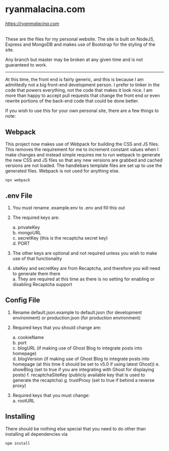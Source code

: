 # ryanmalacina.com

###### https://ryanmalacina.com

These are the files for my personal website. The site is built on NodeJS, Express and MongoDB and makes use of
Bootstrap for the styling of the site.

Any branch but master may be broken at any given time and is not guaranteed to work.

---

At this time, the front end is fairly generic, and this is because I am admittedly not a big front-end development person. I prefer to tinker in the code that powers everything, not the code that makes it look nice. I am more than happy to accept pull requests that change the front end or even rewrite portions of the back-end code that could be done better.

If you wish to use this for your own personal site, there are a few things to note:

## Webpack

This project now makes use of Webpack for building the CSS and JS files. This removes the requirement for me to increment constant values when I make changes and instead simple requires me to run webpack to generate the new CSS and JS files so that any new versions are grabbed and cached versions are not loaded. The handlebars template files are set up to use the generated files. Webpack is not used for anything else.

```
npx webpack
```

## .env File

1. You must rename .example.env to .env and fill this out
2. The required keys are:

   a. privateKey  
   b. mongoURL  
   c. secretKey (this is the recaptcha secret key)  
   d. PORT

3. The other keys are optional and not required unless you wish to make use of that functionality
4. siteKey and secretKey are from Recaptcha, and therefore you will need to generate them there  
   a. They are required at this time as there is no setting for enabling or disabling Recaptcha support

## Config File

1. Rename default.json.example to default.json (for development environment) or production.json (for production environment)
2. Required keys that you should change are:

   a. cookieName  
   b. port  
   c. blogURL (if making use of Ghost Blog to integrate posts into homepage)  
   d. blogVersion (if making use of Ghost Blog to integrate posts into homepage (at this time it should be set to v5.0 if using latest Ghost))
   e. showBlog (set to true if you are integrating with Ghost for displaying posts)
   f. recaptchaSiteKey (publicly available key that is used to generate the recaptcha)
   g. trustProxy (set to true if behind a reverse proxy)

3. Required keys that you must change:  
   a. rootURL

## Installing

There should be nothing else special that you need to do other than installing all dependencies via

```
npm install
```
